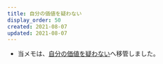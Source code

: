 ```yaml
---
title: 自分の価値を疑わない
display_order: 50
created: 2021-08-07
updated: 2021-08-07
---
```

- 当メモは、[自分の価値を疑わない](https://thinktwice.tech/life/human_relations/never_doubt_your_own_worth/)へ移管しました。
